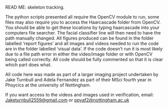 READ ME: skeleton tracking.

The python scripts presented all require the OpenCV module to run, some files may also require you to access the Haarcascade folder from OpenCV.  You should be able to get these locations by typing haarcascade into your computers file searcher. The facial classifier line will then need to have the path manually changed.
All figures produced can be found in the folder labelled ‘report figures’ and all images and videos needed to run the code are in the folder labelled ‘visual data’. If the code doesn’t run it is most likely due to a file path error in either the video/image folder or with OpenCV being called correctly.
All code should be fully commented so that it is clear which part does what.

All code here was made as part of a larger imaging project undertaken by Jake Turnbull and Adela Fernandez as part of their MSci fourth year in Phsycics at the university of Nottingham.

If you want access to the videos and images used in verification, email: Jaketurnbull2559@gmail.com or ppyaf2@nottingham.ac.uk

